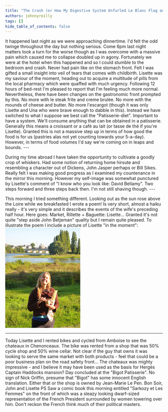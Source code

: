 ```yaml
---
title: "The Crash (or How My Digestive System Unfurled Le Blanc Flag and Waived Like a Mad Thing)"
authors: johnnyreilly
tags: []
hide_table_of_contents: false
---
```

It happened last night as we were approaching dinnertime. I'd felt the odd twinge throughout the day but nothing serious. Come 6pm last night matters took a turn for the worse though as I was overcome with a massive pain which caused me to collapse doubled up in agony. Fortunately we were at the hotel when this happened and so I could stumble to the bedroom and crash. Never had pain like on the stomach front. Felt I was gifted a small insight into veil of tears that comes with childbirth. Lisette was my saviour of the moment, heading out to acquire a multitude of pills from the local pharmacy which were quaffed with much urgency. Following 12 hours of bed-rest I'm pleased to report that I'm feeling much more normal. Nevertheless, there have been changes on the gastronomic front prompted by this. No more with le steak frite and creme brulèe. No more with the mounds of cheese and butter. No more l'escargot (though it was only Lisette and Una who were brave enough to dabble in this). Instead we have switched to what I suppose we best call the "Patisserie-diet". Important to have a system. We'll consume anything that can be obtained in a patisserie. Generally this means a croissant or a cafè au lait (or tasse de thé if you're Lisette). Granted this is not a massive step up in terms of how good the food is for us (pastries alas not yet counting towards your 5-a-day). However, in terms of food volumes I'd say we're coming on in leaps and bounds. ---

 During my time abroad I have taken the opportunity to cultivate a goodly crop of whiskers. Had some notion of returning home hirsute and resembling a character out of Dickens, John Jasper perhaps or Bill Sikes. Really felt I was making good progress as I examined my countenance in the mirror this morning. However my self-image was somewhat punctured by Lisette's comment of "I know who you look like: David Bellamy". Two steps forward and three steps back then. I'm not still shaving though. ---

 This morning I tried something different. Looking out as the sun rose above the Loire while we breakfasted I wrote a poem! Is very short, almost a haiku really - it's very simple and it describes the events of the wife's preceding half hour. Here goes: Market, Rillette + Baguette: Lisette... Granted it's not quite "step aside John Betjeman" quality but I remain quite pleased. To illustrate the poem I include a picture of Lisette "in the moment": ![](P1020009.JPG)

---

 Today Lisette and I rented bikes and cycled from Amboise to see the chateaux in Chenonceaux. The bike was rented from a shop that was 50% cycle shop and 50% wine cellar. Not clear if the guy that owns it was looking to serve the same market with both products - feel that could be a poor business plan on the road safety front... The chateaux was mighty impressive - and I believe it may have been used as the basis for Hergès Captain Haddocks mansion? Day concluded at the "Bigot Patisserie". No sign of Nick Griffin, presume that "Bigot" has some innocent English translation. Either that or the shop is owned by Jean-Marie Le Pen. Bon Soir, John and Lisette PS Saw a comic book this morning entitled "Sarkozy et Les Femmes" on the front of which was a sleazy looking dwarf-sized representation of the French President surrounded by women towering over him. Don't reckon the French think much of their political masters.
